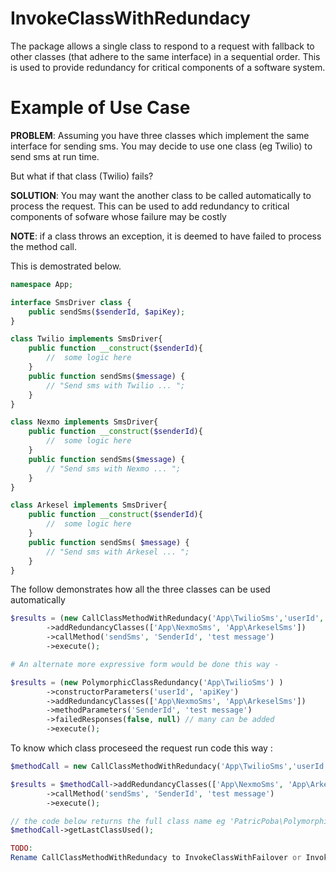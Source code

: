 # InvokeClassWithRedundacy
The package allows a single class to respond to a request with fallback to other classes (that adhere to the same interface)  in a sequential order.
This is used to provide redundancy for critical components of a software system.


# Example of Use Case
**PROBLEM**: Assuming you have three classes which implement the same interface for sending sms.
You may decide to use one class (eg Twilio) to send sms at run time. 

But what if that class (Twilio) fails?

**SOLUTION**: You may want the another class to be called automatically to process the request.
This can be used to add redundancy to critical components of sofware whose failure may be costly

**NOTE**: if a class throws an exception, it is deemed to have failed to process the method call.

This is demostrated below.
```php
namespace App;

interface SmsDriver class {
    public sendSms($senderId, $apiKey);
}

class Twilio implements SmsDriver{
    public function __construct($senderId){  
        //  some logic here
    }
    public function sendSms($message) { 
        // "Send sms with Twilio ... ";  
    }
}

class Nexmo implements SmsDriver{
    public function __construct($senderId){  
        //  some logic here
    }
    public function sendSms($message) { 
        // "Send sms with Nexmo ... ";  
    }
}

class Arkesel implements SmsDriver{
    public function __construct($senderId){ 
        //  some logic here
    }
    public function sendSms( $message) { 
        // "Send sms with Arkesel ... ";  
    }
}
```

The follow demonstrates how all the three classes can be used automatically
```php
$results = (new CallClassMethodWithRedundacy('App\TwilioSms','userId', 'apiKey' )) 
        ->addRedundancyClasses(['App\NexmoSms', 'App\ArkeselSms'])
        ->callMethod('sendSms', 'SenderId', 'test message')   
        ->execute();

# An alternate more expressive form would be done this way -

$results = (new PolymorphicClassRedundancy('App\TwilioSms') ) 
        ->constructorParameters('userId', 'apiKey')
        ->addRedundancyClasses(['App\NexmoSms', 'App\ArkeselSms']) 
        ->methodParameters('SenderId', 'test message') 
        ->failedResponses(false, null) // many can be added
        ->execute();
```


To know which class proceseed the request run code this way : 
```php
$methodCall = new CallClassMethodWithRedundacy('App\TwilioSms','userId', 'apiKey' );

$results = $methodCall->addRedundancyClasses(['App\NexmoSms', 'App\ArkeselSms'])
        ->callMethod('sendSms', 'SenderId', 'test message')   
        ->execute();

// the code below returns the full class name eg 'PatricPoba\PolymorphicClassRedundancy\App\Twilio'
$methodCall->getLastClassUsed(); 

TODO:
Rename CallClassMethodWithRedundacy to InvokeClassWithFailover or InvokeClassWithRedundacy or InvokeClassWithBackup
```
 
